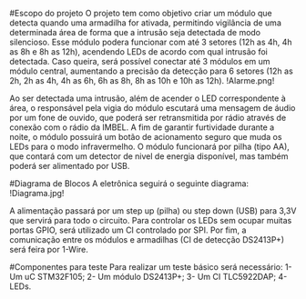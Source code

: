 #Escopo do projeto
O projeto tem como objetivo criar um módulo que detecta quando uma armadilha for ativada, permitindo vigilância de uma determinada área de forma que a intrusão seja detectada de modo silencioso.
Esse módulo podera funcionar com até 3 setores (12h as 4h, 4h as 8h e 8h as 12h), acendendo LEDs de acordo com qual intrusão foi detectada.
Caso queira, será possível conectar até 3 módulos em um módulo central, aumentando a precisão da detecção para 6 setores (12h as 2h, 2h as 4h, 4h as 6h, 6h as 8h, 8h as 10h e 10h as 12h).
!Alarme.png!

Ao ser detectada uma intrusão, além de acender o LED correspondente à área, o responsável pela vigia do módulo escutará uma mensagem de áudio por um fone de ouvido, que poderá ser retransmitida por rádio através de conexão com o rádio da IMBEL.
A fim de garantir furtividade durante a noite, o módulo possuirá um botão de acionamento seguro que muda os LEDs para o modo infravermelho.
O módulo funcionará por pilha (tipo AA), que contará com um detector de nivel de energia disponível, mas também poderá ser alimentado por USB.

#Diagrama de Blocos
A eletrônica seguirá o seguinte diagrama:
!Diagrama.jpg!

A alimentação passará por um step up (pilha) ou step down (USB) para 3,3V que servirá para todo o circuito.
Para controlar os LEDs sem ocupar muitas portas GPIO, será utilizado um CI controlado por SPI.
Por fim, a comunicação entre os módulos e armadilhas (CI de detecção DS2413P+) será feira por 1-Wire.

#Componentes para teste
Para realizar um teste básico será necessário:
1- Um uC STM32F105;
2- Um módulo DS2413P+;
3- Um CI TLC5922DAP;
4- LEDs.